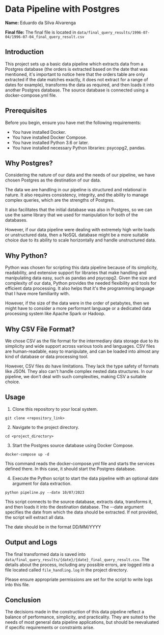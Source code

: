 # Data Pipeline with Postgres

**Name:** Eduardo da Silva Alvarenga

**Final file:** The final file is located in `data/final_query_results/1996-07-04/1996-07-04_final_query_result.csv`

## Introduction
This project sets up a basic data pipeline which extracts data from a Postgres database (the orders is extracted based on the date that was mentioned, it's important to notice here that the orders table are only extracted if the date matches exactly, it does not extract for a range of dates for example), transforms the data as required, and then loads it into another Postgres database. The source database is connected using a docker-compose.yml file.

## Prerequisites
Before you begin, ensure you have met the following requirements:

- You have installed Docker.
- You have installed Docker Compose.
- You have installed Python 3.6 or later.
- You have installed necessary Python libraries: psycopg2, pandas.


## Why Postgres?
Considering the nature of our data and the needs of our pipeline, we have chosen Postgres as the destination of our data.

The data we are handling in our pipeline is structured and relational in nature. It also requires consistency, integrity, and the ability to manage complex queries, which are the strengths of Postgres.

It also facilitates that the initial database was also in Postgres, so we can use the same library that we used for manipulation for both of the databases.

However, if our data pipeline were dealing with extremely high write loads or unstructured data, then a NoSQL database might be a more suitable choice due to its ability to scale horizontally and handle unstructured data.

## Why Python?
Python was chosen for scripting this data pipeline because of its simplicity, readability, and extensive support for libraries that make handling and manipulating data easy, such as pandas and psycopg2. Given the size and complexity of our data, Python provides the needed flexibility and tools for efficient data processing. It also helps that it's the programming language that I have more familiarity with.

However, if the size of the data were in the order of petabytes, then we might have to consider a more performant language or a dedicated data processing system like Apache Spark or Hadoop.

## Why CSV File Format?
We chose CSV as the file format for the intermediary data storage due to its simplicity and wide support across various tools and languages. CSV files are human-readable, easy to manipulate, and can be loaded into almost any kind of database or data processing tool.

However, CSV files do have limitations. They lack the type safety of formats like JSON. They also can't handle complex nested data structures. In our pipeline, we don't deal with such complexities, making CSV a suitable choice.

## Usage

1. Clone this repository to your local system.

`git clone <repository_link>
`

2. Navigate to the project directory.

`cd <project_directory>
`

3. Start the Postgres source database using Docker Compose.

`docker-compose up -d
`

This command reads the docker-compose.yml file and starts the services defined there. In this case, it should start the Postgres database.

4. Execute the Python script to start the data pipeline with an optional date argument for data extraction.

`python pipeline.py --date 10/07/2023
`

This script connects to the source database, extracts data, transforms it, and then loads it into the destination database. The --date argument specifies the date from which the data should be extracted. If not provided, the script will extract all data.

The date should be in the format DD/MM/YYYY

## Output and Logs

The final transformed data is saved into `data/final_query_results/{date}/{date}_final_query_result.csv`. The details about the process, including any possible errors, are logged into a file located called `file_handling.log` in the project directory.

Please ensure appropriate permissions are set for the script to write logs into this file.

## Conclusion
The decisions made in the construction of this data pipeline reflect a balance of performance, simplicity, and practicality. They are suited to the needs of most general data pipeline applications, but should be reevaluated if specific requirements or constraints arise.
